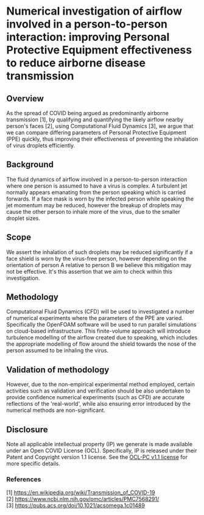 # Numerical investigation of airflow involved in a person-to-person interaction: improving Personal Protective Equipment effectiveness to reduce airborne disease transmission
## Overview
As the spread of COVID being argued as predominantly airborne transmission [1], by qualifying and quantifying the likely airflow nearby person's faces [2], using Computational Fluid Dynamics [3], we argue that we can compare differing parameters of Personal Protective Equipment (PPE) quickly, thus improving their effectiveness of preventing the inhalation of virus droplets efficiently.

## Background
The fluid dynamics of airflow involved in a person-to-person interaction where one person is assumed to have a virus is complex. A turbulent jet normally appears emanating from the person speaking which is carried forwards. If a face mask is worn by the infected person while speaking the jet momentum may be reduced, however the breakup of droplets may cause the other person to inhale more of the virus, due to the smaller droplet sizes.

## Scope
We assert the inhalation of such droplets may be reduced significantly if a face shield is worn by the virus-free person, however depending on the orientation of person A relative to person B we believe this mitigation may not be effective. It's this assertion that we aim to check within this investigation.

## Methodology
Computational Fluid Dynamics (CFD) will be used to investigated a number of numerical experiments where the parameters of the PPE are varied. Specifically the OpenFOAM software will be used to run parallel simulations on cloud-based infrastructure. This finite-volume approach will introduce turbulence modelling of the airflow created due to speaking, which includes the appropriate modelling of flow around the shield towards the nose of the person assumed to be inhaling the virus.

## Validation of methodology
However, due to the non-empirical experimental method employed, certain activities such as validation and verification should be also undertaken to provide confidence numerical experiments (such as CFD) are accurate reflections of the 'real-world', while also ensuring error introduced by the numerical methods are non-significant.

## Disclosure
Note all applicable intellectual property (IP) we generate is made available under an Open COVID License (OCL). Specifically, IP is released under their Patent and Copyright version 1.1 license. See the [OCL-PC v1.1 license](https://opencovidpledge.org/v1-1-ocl-pc/) for more specific details.

### References  
[1] https://en.wikipedia.org/wiki/Transmission_of_COVID-19  
[2] https://www.ncbi.nlm.nih.gov/pmc/articles/PMC7568291/  
[3] https://pubs.acs.org/doi/10.1021/acsomega.1c01489  
